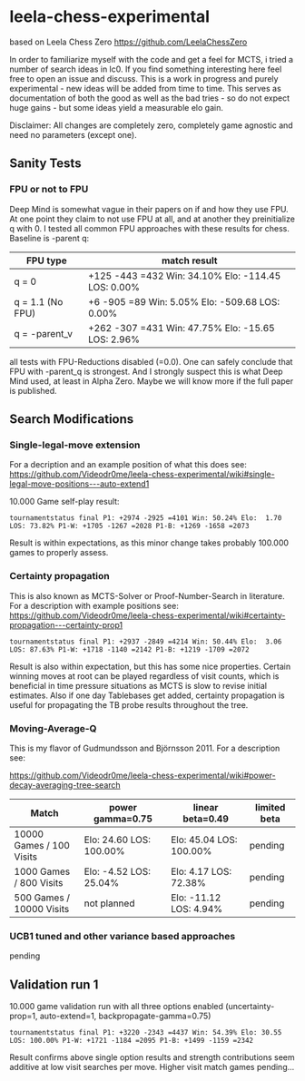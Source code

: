 # leela-chess-experimental
based on Leela Chess Zero https://github.com/LeelaChessZero

In order to familiarize myself with the code and get a feel for MCTS, i tried a number of search ideas in lc0. If you find something interesting here feel free to open an issue and discuss. This is a work in progress and purely experimental - new ideas will be added from time to time. This serves as documentation of both the good as well as the bad tries - so do not expect huge gains - but some ideas yield a measurable elo gain.  

Disclaimer: All changes are completely zero, completely game agnostic and need no parameters (except one). 
## Sanity Tests

### FPU or not to FPU
Deep Mind is somewhat vague in their papers on if and how they use FPU. At one point they claim to not use FPU at all, and at another they preinitialize q with 0. I tested all common FPU approaches with these results for chess. Baseline is -parent q:

FPU type | match result
------- | -------------------
q = 0| +125 -443 =432 Win: 34.10% Elo: -114.45 LOS:  0.00%
q = 1.1 (No FPU)| +6 -905 =89 Win:  5.05% Elo: -509.68 LOS:  0.00%
q = -parent_v | +262 -307 =431 Win: 47.75% Elo: -15.65 LOS:  2.96%

all tests with FPU-Reductions disabled (=0.0).
One can safely conclude that FPU with -parent_q is strongest. And I strongly suspect this is what Deep Mind used, at least in Alpha Zero. Maybe we will know more if the full paper is published.


## Search Modifications

### Single-legal-move extension

For a decription and an example position of what this does see:
https://github.com/Videodr0me/leela-chess-experimental/wiki#single-legal-move-positions---auto-extend1

10.000 Game self-play result:
```
tournamentstatus final P1: +2974 -2925 =4101 Win: 50.24% Elo:  1.70 LOS: 73.82% P1-W: +1705 -1267 =2028 P1-B: +1269 -1658 =2073
```

Result is within expectations, as this minor change takes probably 100.000 games to properly assess.

### Certainty propagation 

This is also known as MCTS-Solver or Proof-Number-Search in literature. For a description with example positions see: https://github.com/Videodr0me/leela-chess-experimental/wiki#certainty-propagation---certainty-prop1

```
tournamentstatus final P1: +2937 -2849 =4214 Win: 50.44% Elo:  3.06 LOS: 87.63% P1-W: +1718 -1140 =2142 P1-B: +1219 -1709 =2072
```

Result is also within expectation, but this has some nice properties. Certain winning moves at root can be played regardless of visit counts, which is beneficial in time pressure situations as MCTS is slow to revise initial estimates. Also if one day Tablebases get added, certainty propagation is useful for propagating the TB probe results throughout the tree. 

### Moving-Average-Q
This is my flavor of Gudmundsson and Björnsson 2011. For a description see:

https://github.com/Videodr0me/leela-chess-experimental/wiki#power-decay-averaging-tree-search


Match | power gamma=0.75 | linear beta=0.49 | limited beta
------- | ------------------- | ------------ | ----------- 
10000 Games / 100 Visits|  Elo: 24.60 LOS: 100.00% | Elo: 45.04 LOS: 100.00% | pending
1000 Games / 800 Visits |     Elo: -4.52 LOS: 25.04% | Elo:  4.17 LOS: 72.38% | pending
500 Games / 10000 Visits | not planned | Elo: -11.12 LOS:  4.94% | pending

### UCB1 tuned and other variance based approaches

pending

## Validation run 1

10.000 game validation run with all three options enabled (uncertainty-prop=1, auto-extend=1, backpropagate-gamma=0.75)
```
tournamentstatus final P1: +3220 -2343 =4437 Win: 54.39% Elo: 30.55 LOS: 100.00% P1-W: +1721 -1184 =2095 P1-B: +1499 -1159 =2342
```
Result confirms above single option results and strength contributions seem additive at low visit searches per move. Higher visit match games pending...
